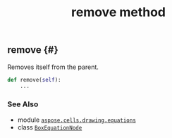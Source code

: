 ﻿---
title: remove method
second_title: Aspose.Cells for Python via .NET API References
description: 
type: docs
weight: 80
url: /aspose.cells.drawing.equations/boxequationnode/remove/
is_root: false
---

## remove {#}

Removes itself from the parent.



```python
def remove(self):
    ...
```





### See Also
* module [`aspose.cells.drawing.equations`](../../)
* class [`BoxEquationNode`](/cells/python-net/aspose.cells.drawing.equations/boxequationnode)
